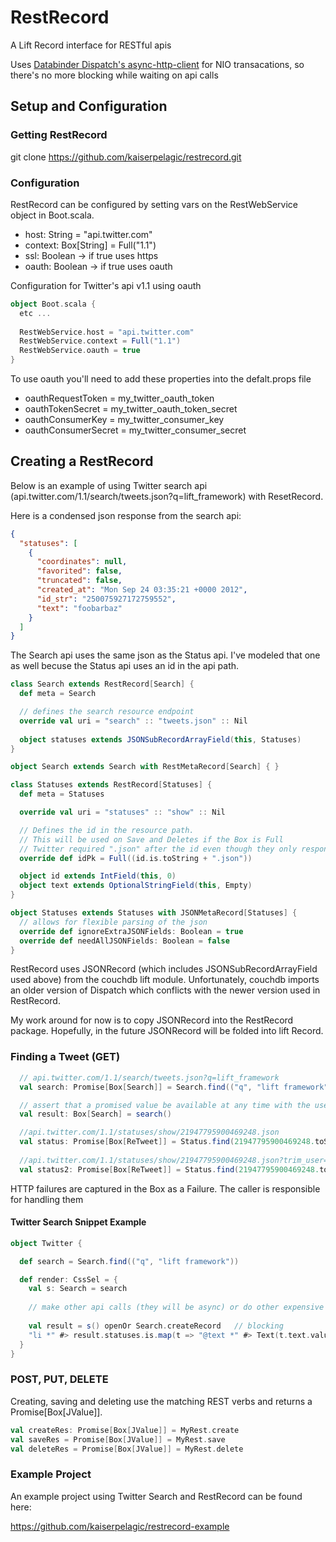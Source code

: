 RestRecord
===========

A Lift Record interface for RESTful apis

Uses <a href="http://dispatch.databinder.net/Dispatch.html">Databinder Dispatch's </a><a href="https://github.com/AsyncHttpClient/async-http-client">async-http-client</a> for NIO transacations, so there's no more blocking while waiting on api calls

## Setup and Configuration 

### Getting RestRecord

git clone https://github.com/kaiserpelagic/restrecord.git

### Configuration
RestRecord can be configured by setting vars on the RestWebService object in Boot.scala.

* host: String = "api.twitter.com"
* context: Box[String] =  Full("1.1")
* ssl: Boolean -> if true uses https
* oauth: Boolean -> if true uses oauth

Configuration for Twitter's api v1.1 using oauth

```scala
object Boot.scala {
  etc ...
   
  RestWebService.host = "api.twitter.com"
  RestWebService.context = Full("1.1")
  RestWebService.oauth = true
}
```
To use oauth you'll need to add these properties into the defalt.props file

* oauthRequestToken = my_twitter_oauth_token
* oauthTokenSecret = my_twitter_oauth_token_secret
* oauthConsumerKey = my_twitter_consumer_key
* oauthConsumerSecret = my_twitter_consumer_secret


## Creating a RestRecord

Below is an example of using Twitter search api (api.twitter.com/1.1/search/tweets.json?q=lift_framework) with ResetRecord. 

Here is a condensed json response from the search api:
```json
{
  "statuses": [
    {
      "coordinates": null,
      "favorited": false,
      "truncated": false,
      "created_at": "Mon Sep 24 03:35:21 +0000 2012",
      "id_str": "250075927172759552",
      "text": "foobarbaz"
    }
  ]
}   
```

The Search api uses the same json as the Status api. I've modeled that one as well becuse the Status api uses an id in the api path.

```scala
class Search extends RestRecord[Search] {
  def meta = Search

  // defines the search resource endpoint
  override val uri = "search" :: "tweets.json" :: Nil
  
  object statuses extends JSONSubRecordArrayField(this, Statuses)
}

object Search extends Search with RestMetaRecord[Search] { }

class Statuses extends RestRecord[Statuses] {
  def meta = Statuses

  override val uri = "statuses" :: "show" :: Nil

  // Defines the id in the resource path.
  // This will be used on Save and Deletes if the Box is Full
  // Twitter required ".json" after the id even though they only respond with json !!!
  override def idPk = Full((id.is.toString + ".json"))

  object id extends IntField(this, 0)
  object text extends OptionalStringField(this, Empty)
}

object Statuses extends Statuses with JSONMetaRecord[Statuses] {
  // allows for flexible parsing of the json
  override def ignoreExtraJSONFields: Boolean = true
  override def needAllJSONFields: Boolean = false 
}
```
RestRecord uses JSONRecord (which includes JSONSubRecordArrayField used above) from the couchdb lift module. Unfortunately, couchdb imports an older version of Dispatch which conflicts with the newer version used in RestRecord.

My work around for now is to copy JSONRecord into the RestRecord package. Hopefully, in the future JSONRecord will be folded into lift Record.

### Finding a Tweet (GET)

```scala
  // api.twitter.com/1.1/search/tweets.json?q=lift_framework
  val search: Promise[Box[Search]] = Search.find(("q", "lift framework")) 

  // assert that a promised value be available at any time with the use of apply; this is blocking
  val result: Box[Search] = search()

  //api.twitter.com/1.1/statuses/show/21947795900469248.json
  val status: Promise[Box[ReTweet]] = Status.find(21947795900469248.toString + ".json") 
  
  //api.twitter.com/1.1/statuses/show/21947795900469248.json?trim_user=t
  val status2: Promise[Box[ReTweet]] = Status.find(21947795900469248.toString + ".json", ("trim_user", "t"))
```

HTTP failures are captured in the Box as a Failure. The caller is responsible for handling them 

#### Twitter Search Snippet Example
```scala
object Twitter {

  def search = Search.find(("q", "lift framework"))

  def render: CssSel = {
    val s: Search = search
    
    // make other api calls (they will be async) or do other expensive things
    
    val result = s() openOr Search.createRecord   // blocking
    "li *" #> result.statuses.is.map(t => "@text *" #> Text(t.text.valueBox openOr ""))
  }
}
```

### POST, PUT, DELETE

Creating, saving and deleting use the matching REST verbs and returns a Promise[Box[JValue]].

```scala
val createRes: Promise[Box[JValue]] = MyRest.create
val saveRes = Promise[Box[JValue]] = MyRest.save
val deleteRes = Promise[Box[JValue]] = MyRest.delete
```

### Example Project

An example project using Twitter Search and RestRecord can be found here:

https://github.com/kaiserpelagic/restrecord-example
